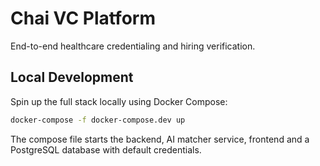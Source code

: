 # Chai VC Platform

End-to-end healthcare credentialing and hiring verification.

## Local Development

Spin up the full stack locally using Docker Compose:

```bash
docker-compose -f docker-compose.dev up
```

The compose file starts the backend, AI matcher service, frontend and a
PostgreSQL database with default credentials.
